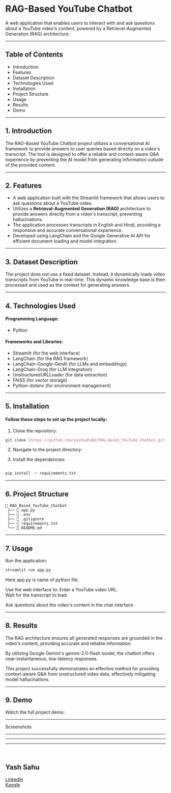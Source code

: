# RAG-Based YouTube Chatbot
A web application that enables users to interact with and ask questions about a YouTube video's content, powered by a Retrieval-Augmented Generation (RAG) architecture.


<!-- Try it out : <a href="[Your Live URL Here]" target="_blank">Live</a> -->


<hr>

## Table of Contents
- Introduction
- Features
- Dataset Description
- Technologies Used
- Installation
- Project Structure
- Usage
- Results
- Demo

<hr>

## 1. Introduction
The RAG-Based YouTube Chatbot project utilizes a conversational AI framework to provide answers to user queries based directly on a video's transcript. The tool is designed to offer a reliable and context-aware Q&A experience by preventing the AI model from generating information outside of the provided content.

<hr>

## 2. Features
- A web application built with the Streamlit framework that allows users to ask questions about a YouTube video.
- Utilizes a **Retrieval-Augmented Generation (RAG)** architecture to provide answers directly from a video's transcript, preventing hallucinations.
- The application processes transcripts in English and Hindi, providing a responsive and accurate conversational experience.
- Developed using LangChain and the Google Generative AI API for efficient document loading and model integration.

<hr>

## 3. Dataset Description
The project does not use a fixed dataset. Instead, it dynamically loads video transcripts from YouTube in real-time. This dynamic knowledge base is then processed and used as the context for generating answers.

<hr>

## 4. Technologies Used
#### Programming Language: 
- Python
#### Frameworks and Libraries:
- Streamlit (for the web interface)
- LangChain (for the RAG framework)
- LangChain-Google-GenAI (for LLMs and embeddings)
- LangChain-Groq (for LLM integration)
- UnstructuredURLLoader (for data extraction)
- FAISS (for vector storage)
- Python-dotenv (for environment management)

<hr>

## 5. Installation
#### Follow these steps to set up the project locally:

1. Clone the repository:<br>
```bash
git clone [https://github.com/yashsahu02/RAG-Based_YouTube_Chatbot.git](https://github.com/yashsahu02/RAG-Based_YouTube_Chatbot.git)
```
2. Navigate to the project directory:<br>

3. Install the dependencies:<br>

```bash

pip install -r requirements.txt

``` 
<hr>

## 6. Project Structure
```
📂 RAG_Based_YouTube_Chatbot
 ├── 📄 app.py
 ├── 📄 .env
 ├── 📄 .gitignore
 ├── 📄 requirements.txt
 └── 📄 README.md
```

<hr>

## 7. Usage
Run the application:

```bash
streamlit run app.py
```
Here app.py is name of python file.

Use the web interface to:
Enter a YouTube video URL.
<br>
Wait for the transcript to load.

Ask questions about the video's content in the chat interface.

<hr>

## 8. Results
The RAG architecture ensures all generated responses are grounded in the video's content, providing accurate and reliable information.

By utilizing Google Gemini's gemini-2.0-flash model, the chatbot offers near-instantaneous, low-latency responses.

This project successfully demonstrates an effective method for providing context-aware Q&A from unstructured video data, effectively mitigating model hallucinations.

<hr>

## 9. Demo
Watch the full project demo:



<hr>

Screenshots

<hr>

<hr>

<hr>

<br>

## Yash Sahu
<a href="https://www.linkedin.com/in/yashsahu02" target="_blank">LinkedIn</a>
<br>
<a href="https://www.kaggle.com/yashsahu02" target="_blank">Kaggle</a>











